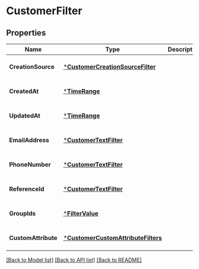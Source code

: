 # CustomerFilter

## Properties
Name | Type | Description | Notes
------------ | ------------- | ------------- | -------------
**CreationSource** | [***CustomerCreationSourceFilter**](CustomerCreationSourceFilter.md) |  | [optional] [default to null]
**CreatedAt** | [***TimeRange**](TimeRange.md) |  | [optional] [default to null]
**UpdatedAt** | [***TimeRange**](TimeRange.md) |  | [optional] [default to null]
**EmailAddress** | [***CustomerTextFilter**](CustomerTextFilter.md) |  | [optional] [default to null]
**PhoneNumber** | [***CustomerTextFilter**](CustomerTextFilter.md) |  | [optional] [default to null]
**ReferenceId** | [***CustomerTextFilter**](CustomerTextFilter.md) |  | [optional] [default to null]
**GroupIds** | [***FilterValue**](FilterValue.md) |  | [optional] [default to null]
**CustomAttribute** | [***CustomerCustomAttributeFilters**](CustomerCustomAttributeFilters.md) |  | [optional] [default to null]

[[Back to Model list]](../README.md#documentation-for-models) [[Back to API list]](../README.md#documentation-for-api-endpoints) [[Back to README]](../README.md)


